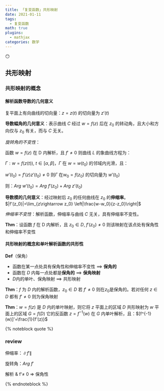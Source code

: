 ```yaml
---
title: 「复变函数」共形映射
date: 2021-01-11
tags:
  - 复变函数
math: true
plugins:
  - mathjax
categories: 数学
---
```


:no_mouth:

<!-- more -->

## 共形映射

### 共形映射的概念

#### 解析函数导数的几何意义

复平面上有向曲线的切向量：$z=z(t)$ 的切向量为 $z'(t)$

**导数幅角的几何意义**：表示曲线 $C$ 经过 $w=f(z)$ 后在 $z_0$ 的转动角，且大小和方向仅与 $z_0$ 有关，而与 $C$ 无关。

*旋转角的不变性*：

函数 $w=f(z)$ 在 D 内解析，且 $f'\ne0$ 则曲线 $L$ 的象曲线方程为：

$\Gamma:w=f(z(t)),~t\in[\alpha,\beta]$，$\Gamma$ 在 $w=w(t_0)$ 的邻域内光滑，且：

$w'(t_0)=f'(z)z'(t_0)\ne 0$ 则$\Gamma$ 在$w_0=f(z_0)$ 的切向量为 $w'(t_0)$

则：$Arg~w'(t_0)=Arg~f'(z_0)+Arg~z'(t_0)$

**导数模的几何意义**：经过映射后 $z_0$ 的任何曲线在 $z_0$ 的**伸缩率**。$|f'(z_0)|=\lim_{z\rightarrow z_0} \left|\frac{w-w_0}{z-z_0}\right|$

*伸缩率不变性*：解析函数，伸缩率与曲线 $C$ 无关，具有伸缩率不变性。

**Thm**：设函数 $f$ 在 D 内解析，且 $z_0\in D,~f'(z_0)\ne 0$ 则该映射在该点处有保角性和伸缩率不变性

#### 共形映射的概念和单叶解析函数的共形性

**Def**（保角）

- 函数在某一点处具有保角性和伸缩率不变性 $\implies$ **保角的**
- 函数在 $D$ 内每一点处都是**保角的** $\implies$ **保角映射**
- $D$内的单叶、保角映射 $\implies$ 共形映射

**Thm**：$f$ 为 $D$ 内的解析函数，$z_0\in D$ 若 $f'\ne 0$ 则在$z_0$是保角的。若对任何 $z\in D$ 都有 $f'\ne 0$ 则为保角映射

**Thm**：$w=f(z)$ 是 $D$ 内的单叶映射，则它将 $z$ 平面上的区域 $D$ 共形映射为 $w$ 平面上的区域 $G=f(D)$ 它的反函数 $z=f^{-1}(w)$ 在 $G$ 内单叶解析，且：$[f^{-1}(w)]'=\frac{1}{f'(z)}$

{% noteblock quote %}

### review

伸缩率：$\|f'\|$

旋转角：$Arg~f'$

解析 & f‘≠ 0 => 保角性

{% endnoteblock %}
